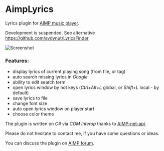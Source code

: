 # AimpLyrics
Lyrics plugin for [AIMP music player](http://www.aimp.ru/).

Development is suspended. See alternative https://github.com/avdynut/LyricsFinder

<img src="https://i.ibb.co/3vp9wXB/Aimp-Lyrics-Plugin.png" alt="Screenshot" border="0"/>

### Features:
* display lyrics of current playing song (from file, or tag)
* auto search missing lyrics in *Google*
* ability to edit search term
* open lyrics window by hot keys (*Ctrl+Alt+L* global, or *Shift+L* local - by default)
* save lyrics to file
* change font size
* auto open lyrics window on player start
* choose color theme

The plugin is written on *C#* via *COM Interop* thanks to [AIMP-net-api](https://github.com/antrv/AIMP-net-api).

Please do not hesitate to contact me, if you have some questions or ideas.

You can discuss the plugin on [AIMP forum](https://www.aimp.ru/forum/index.php?topic=63331.0).
